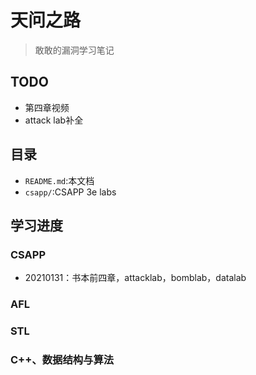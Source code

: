 # 天问之路

> 敢敢的漏洞学习笔记

## TODO

- 第四章视频
- attack lab补全

## 目录

- `README.md`:本文档
- `csapp/`:CSAPP 3e labs

## 学习进度

### CSAPP

- 20210131：书本前四章，attacklab，bomblab，datalab

### AFL

### STL

### C++、数据结构与算法
